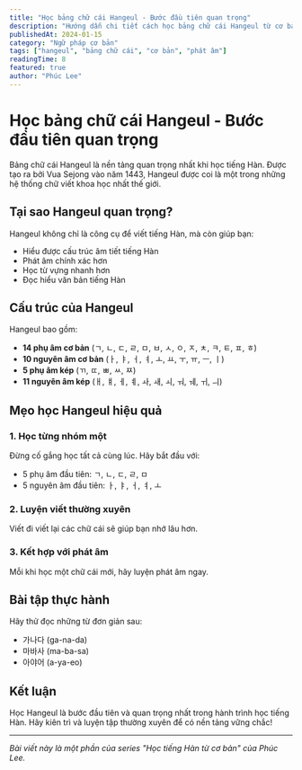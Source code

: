 ```yaml
---
title: "Học bảng chữ cái Hangeul - Bước đầu tiên quan trọng"
description: "Hướng dẫn chi tiết cách học bảng chữ cái Hangeul từ cơ bản đến nâng cao, với các mẹo nhớ và bài tập thực hành."
publishedAt: 2024-01-15
category: "Ngữ pháp cơ bản"
tags: ["hangeul", "bảng chữ cái", "cơ bản", "phát âm"]
readingTime: 8
featured: true
author: "Phúc Lee"
---
```


# Học bảng chữ cái Hangeul - Bước đầu tiên quan trọng

Bảng chữ cái Hangeul là nền tảng quan trọng nhất khi học tiếng Hàn. Được tạo ra bởi Vua Sejong vào năm 1443, Hangeul được coi là một trong những hệ thống chữ viết khoa học nhất thế giới.

## Tại sao Hangeul quan trọng?

Hangeul không chỉ là công cụ để viết tiếng Hàn, mà còn giúp bạn:
- Hiểu được cấu trúc âm tiết tiếng Hàn
- Phát âm chính xác hơn
- Học từ vựng nhanh hơn
- Đọc hiểu văn bản tiếng Hàn

## Cấu trúc của Hangeul

Hangeul bao gồm:
- **14 phụ âm cơ bản** (ㄱ, ㄴ, ㄷ, ㄹ, ㅁ, ㅂ, ㅅ, ㅇ, ㅈ, ㅊ, ㅋ, ㅌ, ㅍ, ㅎ)
- **10 nguyên âm cơ bản** (ㅏ, ㅑ, ㅓ, ㅕ, ㅗ, ㅛ, ㅜ, ㅠ, ㅡ, ㅣ)
- **5 phụ âm kép** (ㄲ, ㄸ, ㅃ, ㅆ, ㅉ)
- **11 nguyên âm kép** (ㅐ, ㅒ, ㅔ, ㅖ, ㅘ, ㅙ, ㅚ, ㅝ, ㅞ, ㅟ, ㅢ)

## Mẹo học Hangeul hiệu quả

### 1. Học từng nhóm một
Đừng cố gắng học tất cả cùng lúc. Hãy bắt đầu với:
- 5 phụ âm đầu tiên: ㄱ, ㄴ, ㄷ, ㄹ, ㅁ
- 5 nguyên âm đầu tiên: ㅏ, ㅑ, ㅓ, ㅕ, ㅗ

### 2. Luyện viết thường xuyên
Viết đi viết lại các chữ cái sẽ giúp bạn nhớ lâu hơn.

### 3. Kết hợp với phát âm
Mỗi khi học một chữ cái mới, hãy luyện phát âm ngay.

## Bài tập thực hành

Hãy thử đọc những từ đơn giản sau:
- 가나다 (ga-na-da)
- 마바사 (ma-ba-sa)
- 아야어 (a-ya-eo)

## Kết luận

Học Hangeul là bước đầu tiên và quan trọng nhất trong hành trình học tiếng Hàn. Hãy kiên trì và luyện tập thường xuyên để có nền tảng vững chắc!

---

*Bài viết này là một phần của series "Học tiếng Hàn từ cơ bản" của Phúc Lee.*
